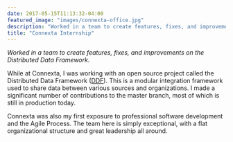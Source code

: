 ```yaml
---
date: 2017-05-15T11:13:32-04:00
featured_image: "images/connexta-office.jpg"
description: "Worked in a team to create features, fixes, and improvements on the Distributed Data Framework."
title: "Connexta Internship"
---
```

_Worked in a team to create features, fixes, and improvements on the Distributed Data Framework._

While at Connexta, I was working with an open source project called the Distributed Data 
Framework ([DDF]). This is a modular integration framework used to share data between various 
sources and organizations. I made a significant number of contributions to the master branch, 
most of which is still in production today.

Connexta was also my first exposure to professional software development and the Agile Process. 
The team here is simply exceptional, with a flat organizational structure and great 
leadership all around.

[DDF]: https://github.com/codice/ddf
